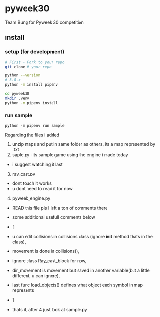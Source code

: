 # pyweek30
Team Bung for Pyweek 30 competition


## install

### setup (for development)
```bash
# First - Fork to your repo
git clone # your repo

python --version
# 3.8.x 
python -m install pipenv

cd pyweek30
mkdir .venv
python -m pipenv install
```
### run sample
```
python -m pipenv run sample
```


Regarding the files i added
1. unzip maps and put in same folder as others, its a map represented by .txt
2. saple.py 
-its sample game using the engine i made today 
- i suggest watching it last
3. ray_cast.py
- dont touch it works
- u dont need to read it for now
4. pyweek_engine.py
- READ this file pls I left a ton of comments there
- some additional usefull comments below
- [
- u can edit collisions in collisions class (ignore __init__ method thats in the class),
- movement is done in collisions(),
- ignore class Ray_cast_block for now,
- dir_movement is movement but saved in another variable(but a little different, u can ignore),
- last func load_objects() defines what object each symbol in map represents
- ]


- thats it, after 4 just look at sample.py
